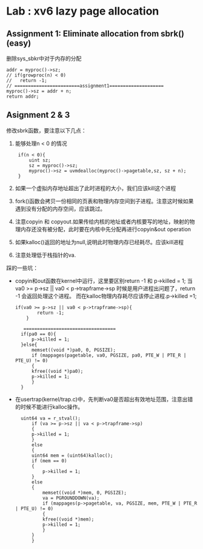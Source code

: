 # Lab : xv6 lazy page allocation

## Assignment 1: Eliminate allocation from sbrk() (easy)
删除sys_sbkr中对于内存的分配

    addr = myproc()->sz;
    // if(growproc(n) < 0)
    //   return -1;
    // ========================assignment1====================
    myproc()->sz = addr + n;
    return addr;

## Asignment 2 & 3
修改sbrk函数，要注意以下几点：
1. 能够处理n < 0 的情况

        if(n < 0){
            uint sz;
            sz = myproc()->sz;
            myproc()->sz = uvmdealloc(myproc()->pagetable,sz, sz + n);
        }
2. 如果一个虚拟内存地址超出了此时进程的大小，我们应该kill这个进程
3. fork()函数会拷贝一份相同的页表和物理内存空间到子进程。注意这时候如果遇到没有分配的内存空间，应该跳过。
4. 注意copyin 和 copyout.如果传给内核的地址或者内核要写的地址，映射的物理内存还没有被分配，此时要在内核中先分配再进行copyin&out operation
5. 如果kalloc()返回的地址为null,说明此时物理内存已经耗尽。应该kill进程
6. 注意处理低于栈指针的va.

踩的一些坑：
- copyin和out函数在kernel中运行，这里要区别return -1 和 p->killed = 1;
    当va0 >= p->sz || va0 < p->trapframe->sp 时候是用户进程出问题了，return -1 会返回处理这个进程。
    而在kalloc物理内存耗尽应该停止进程.p->killed =1;

      if(va0 >= p->sz || va0 < p->trapframe->sp){
              return -1;
          }
    
         ==================================
        if(pa0 == 0){
            p->killed = 1;
        }else{
            memset((void *)pa0, 0, PGSIZE);
            if (mappages(pagetable, va0, PGSIZE, pa0, PTE_W | PTE_R | PTE_U) != 0)
            {
            kfree((void *)pa0);
            p->killed = 1;
            }
        }
- 在usertrap(kernel/trap.c)中，先判断va0是否超出有效地址范围，注意出错的时候不能进行kalloc操作。

        uint64 va = r_stval();
            if (va >= p->sz || va < p->trapframe->sp)
            {
            p->killed = 1;
            }
            else
            {
            uint64 mem = (uint64)kalloc();
            if (mem == 0)
            {
                p->killed = 1;
            }
            else
            {
                memset((void *)mem, 0, PGSIZE);
                va = PGROUNDDOWN(va);
                if (mappages(p->pagetable, va, PGSIZE, mem, PTE_W | PTE_R | PTE_U) != 0)
                {
                kfree((void *)mem);
                p->killed = 1;
                }
            }
            }